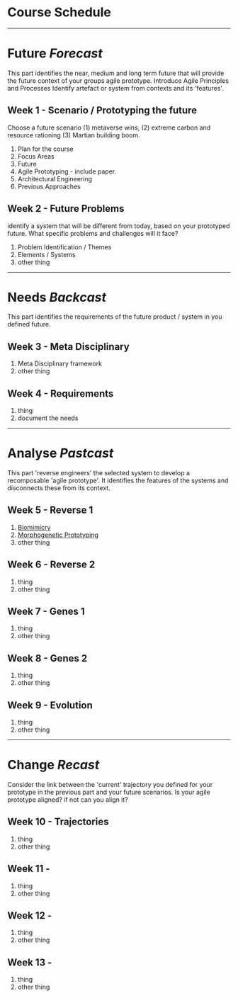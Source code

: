 # Course Schedule

-------------------------------------
# Future *Forecast*
This part identifies the near, medium and long term future that will provide the future context of your groups agile prototype. Introduce Agile Principles and Processes
Identify artefact or system from contexts and its 'features'.

## Week 1 - Scenario / Prototyping the future
Choose a future scenario (1) metaverse wins, (2) extreme carbon and resource rationing (3) Martian building boom.
1. Plan for the course
2. Focus Areas
3. Future
4. Agile Prototyping - include paper.
5. Architectural Engineering
6. Previous Approaches

## Week 2 - Future Problems
identify a system that will be different from today, based on your prototyped future. What specific problems and challenges will it face?

1. Problem Identification / Themes
2. Elements / Systems
3. other thing

-------------------------------------
# Needs *Backcast*
This part identifies the requirements of the future product / system in you defined future.

## Week 3 - Meta Disciplinary
1. Meta Disciplinary framework
2. other thing

## Week 4 - Requirements
1. thing
2. document the needs

-------------------------------------
# Analyse *Pastcast*
This part 'reverse engineers' the selected system to develop a recomposable 'agile prototype'. It identifies the features of the systems and disconnects these from its context.

## Week 5 - Reverse 1
1. [Biomimicry](Concepts/Biomimicry)
2. [Morphogenetic Prototyping](Concepts/MorphogeneticPrototyping)
3. other thing

## Week 6 - Reverse 2
1. thing
2. other thing

## Week 7 - Genes 1
1. thing
2. other thing

## Week 8 - Genes 2
1. thing
2. other thing

## Week 9 - Evolution
1. thing
2. other thing

-------------------------------------
# Change *Recast*
Consider the link between the 'current' trajectory you defined for your prototype in the previous part and your future scenarios. Is your agile prototype aligned? if not can you align it?

## Week 10 - Trajectories
1. thing
2. other thing

## Week 11 - 
1. thing
2. other thing

## Week 12 - 
1. thing
2. other thing

## Week 13 - 
1. thing
2. other thing
